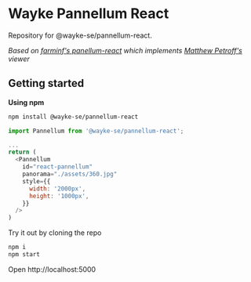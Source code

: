 # Wayke Pannellum React

Repository for @wayke-se/pannellum-react.

_Based on [farminf's panellum-react](https://github.com/farminf/pannellum-react) which implements [Matthew Petroff's](https://github.com/mpetroff/pannellum) viewer_

## Getting started

**Using npm**

```bash
npm install @wayke-se/pannellum-react
```

```js
import Pannellum from '@wayke-se/pannellum-react';

...
return (
  <Pannellum
    id="react-pannellum"
    panorama="./assets/360.jpg"
    style={{
      width: '2000px',
      height: '1000px',
    }}
  />
)
```

Try it out by cloning the repo
```bash
npm i
npm start
```
Open http://localhost:5000
